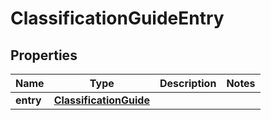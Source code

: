 
# ClassificationGuideEntry

## Properties
Name | Type | Description | Notes
------------ | ------------- | ------------- | -------------
**entry** | [**ClassificationGuide**](ClassificationGuide.md) |  | 



